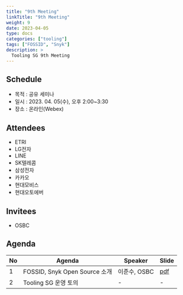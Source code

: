 ```yaml
---
title: "9th Meeting"
linkTitle: "9th Meeting"
weight: 9
date: 2023-04-05
type: docs
categories: ["tooling"]
tags: ["FOSSID", "Snyk"]
description: >
  Tooling SG 9th Meeting
---
```


## Schedule

* 목적 : 공유 세미나
* 일시 : 2023. 04. 05(수), 오후 2:00~3:30
* 장소 : 온라인(Webex)

## Attendees
* ETRI
* LG전자
* LINE
* SK텔레콤 
* 삼성전자
* 카카오
* 현대모비스
* 현대오토에버

## Invitees
* OSBC

## Agenda
| No | Agenda           | Speaker | Slide |
|----|-----------------|------|------|
| 1  | FOSSID, Snyk Open Source 소개 | 이준수, OSBC | [pdf](Session1_OSBC.pdf) |
| 2  | Tooling SG 운영 토의 | - | - |